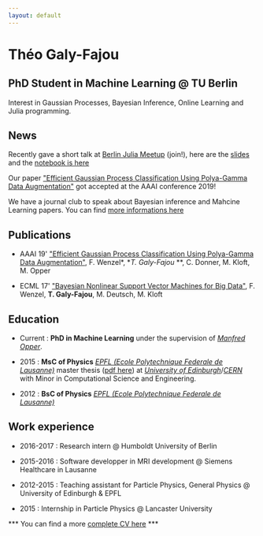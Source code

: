 ```yaml
---
layout: default
---
```


# Théo Galy-Fajou
## PhD Student in Machine Learning @ TU Berlin

Interest in Gaussian Processes, Bayesian Inference, Online Learning and Julia programming.

## News

Recently gave a short talk at [Berlin Julia Meetup](https://julia-users-berlin.github.io/)  (join!), here are the [slides](https://docs.google.com/presentation/d/1c5DZlq0rZUyELFPgI4bl0Lw7uUAuDLTHsCE7u-jkZG0/edit?usp=sharing)  and the [notebook is here](files/presentation_julia_meetup.ipynb)

Our paper ["Efficient Gaussian Process Classification Using Polya-Gamma Data Augmentation"](https://arxiv.org/abs/1802.06383) got accepted at the AAAI conference 2019!

We have a journal club to speak about Bayesian inference and Mahcine Learning papers. You can find [more informations here](journalclub)

## Publications

- AAAI 19' ["Efficient Gaussian Process Classification Using Polya-Gamma Data Augmentation"](https://arxiv.org/abs/1802.06383), F. Wenzel*, **T. Galy-Fajou* **, C. Donner, M. Kloft, M. Opper

- ECML 17' ["Bayesian Nonlinear Support Vector Machines for Big Data"](http://ecmlpkdd2017.ijs.si/papers/paperID502.pdf), F. Wenzel, **T. Galy-Fajou**, M. Deutsch,  M. Kloft

## Education

- Current : **PhD in Machine Learning** under the supervision of [_Manfred Opper_](https://www.ki.tu-berlin.de/menue/team/manfred_opper/forschungsgebiete/parameter/en/).

- 2015 : **MsC of Physics** [_EPFL (Ecole Polytechnique Federale de Lausanne)_](https://epfl.ch/) master thesis ([pdf here](https://cds.cern.ch/record/2130608/files/CERN-THESIS-2015-288.pdf)) at [_University of Edinburgh_](https://www.ed.ac.uk/)/[_CERN_](https://home.cern/) with Minor in Computational Science and Engineering.
- 2012 : **BsC of Physics** [_EPFL (Ecole Polytechnique Federale de Lausanne)_](https://epfl.ch/)

## Work experience
- 2016-2017 : Research intern @ Humboldt University of Berlin

- 2015-2016 : Software developper in MRI development @ Siemens Healthcare in Lausanne

- 2012-2015 : Teaching assistant for Particle Physics, General Physics @ University of Edinburgh & EPFL

- 2015 : Internship in Particle Physics @ Lancaster University 

*** You can find a more [complete CV here](files/CV_GalyFajou.pdf) ***
